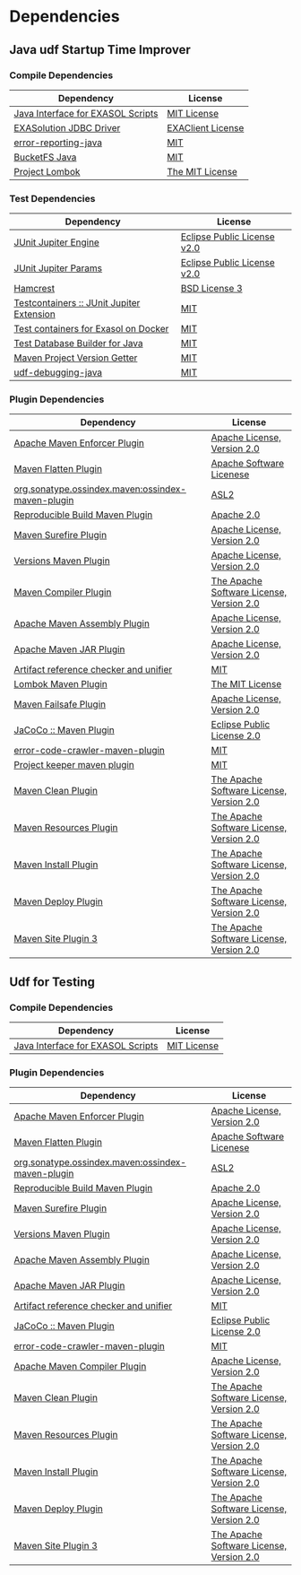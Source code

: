 <!-- @formatter:off -->
# Dependencies

## Java udf Startup Time Improver

### Compile Dependencies

| Dependency                             | License                |
| -------------------------------------- | ---------------------- |
| [Java Interface for EXASOL Scripts][0] | [MIT License][1]       |
| [EXASolution JDBC Driver][0]           | [EXAClient License][3] |
| [error-reporting-java][4]              | [MIT][5]               |
| [BucketFS Java][6]                     | [MIT][5]               |
| [Project Lombok][8]                    | [The MIT License][9]   |

### Test Dependencies

| Dependency                                      | License                           |
| ----------------------------------------------- | --------------------------------- |
| [JUnit Jupiter Engine][10]                      | [Eclipse Public License v2.0][11] |
| [JUnit Jupiter Params][10]                      | [Eclipse Public License v2.0][11] |
| [Hamcrest][14]                                  | [BSD License 3][15]               |
| [Testcontainers :: JUnit Jupiter Extension][16] | [MIT][17]                         |
| [Test containers for Exasol on Docker][18]      | [MIT][5]                          |
| [Test Database Builder for Java][20]            | [MIT][5]                          |
| [Maven Project Version Getter][22]              | [MIT][5]                          |
| [udf-debugging-java][24]                        | [MIT][5]                          |

### Plugin Dependencies

| Dependency                                              | License                                        |
| ------------------------------------------------------- | ---------------------------------------------- |
| [Apache Maven Enforcer Plugin][26]                      | [Apache License, Version 2.0][27]              |
| [Maven Flatten Plugin][28]                              | [Apache Software Licenese][29]                 |
| [org.sonatype.ossindex.maven:ossindex-maven-plugin][30] | [ASL2][29]                                     |
| [Reproducible Build Maven Plugin][32]                   | [Apache 2.0][29]                               |
| [Maven Surefire Plugin][34]                             | [Apache License, Version 2.0][27]              |
| [Versions Maven Plugin][36]                             | [Apache License, Version 2.0][27]              |
| [Maven Compiler Plugin][38]                             | [The Apache Software License, Version 2.0][29] |
| [Apache Maven Assembly Plugin][40]                      | [Apache License, Version 2.0][27]              |
| [Apache Maven JAR Plugin][42]                           | [Apache License, Version 2.0][27]              |
| [Artifact reference checker and unifier][44]            | [MIT][5]                                       |
| [Lombok Maven Plugin][46]                               | [The MIT License][5]                           |
| [Maven Failsafe Plugin][48]                             | [Apache License, Version 2.0][27]              |
| [JaCoCo :: Maven Plugin][50]                            | [Eclipse Public License 2.0][51]               |
| [error-code-crawler-maven-plugin][52]                   | [MIT][5]                                       |
| [Project keeper maven plugin][54]                       | [MIT][5]                                       |
| [Maven Clean Plugin][56]                                | [The Apache Software License, Version 2.0][29] |
| [Maven Resources Plugin][58]                            | [The Apache Software License, Version 2.0][29] |
| [Maven Install Plugin][60]                              | [The Apache Software License, Version 2.0][29] |
| [Maven Deploy Plugin][62]                               | [The Apache Software License, Version 2.0][29] |
| [Maven Site Plugin 3][64]                               | [The Apache Software License, Version 2.0][29] |

## Udf for Testing

### Compile Dependencies

| Dependency                             | License          |
| -------------------------------------- | ---------------- |
| [Java Interface for EXASOL Scripts][0] | [MIT License][1] |

### Plugin Dependencies

| Dependency                                              | License                                        |
| ------------------------------------------------------- | ---------------------------------------------- |
| [Apache Maven Enforcer Plugin][26]                      | [Apache License, Version 2.0][27]              |
| [Maven Flatten Plugin][28]                              | [Apache Software Licenese][29]                 |
| [org.sonatype.ossindex.maven:ossindex-maven-plugin][30] | [ASL2][29]                                     |
| [Reproducible Build Maven Plugin][32]                   | [Apache 2.0][29]                               |
| [Maven Surefire Plugin][34]                             | [Apache License, Version 2.0][27]              |
| [Versions Maven Plugin][36]                             | [Apache License, Version 2.0][27]              |
| [Apache Maven Assembly Plugin][40]                      | [Apache License, Version 2.0][27]              |
| [Apache Maven JAR Plugin][42]                           | [Apache License, Version 2.0][27]              |
| [Artifact reference checker and unifier][44]            | [MIT][5]                                       |
| [JaCoCo :: Maven Plugin][50]                            | [Eclipse Public License 2.0][51]               |
| [error-code-crawler-maven-plugin][52]                   | [MIT][5]                                       |
| [Apache Maven Compiler Plugin][90]                      | [Apache License, Version 2.0][27]              |
| [Maven Clean Plugin][56]                                | [The Apache Software License, Version 2.0][29] |
| [Maven Resources Plugin][58]                            | [The Apache Software License, Version 2.0][29] |
| [Maven Install Plugin][60]                              | [The Apache Software License, Version 2.0][29] |
| [Maven Deploy Plugin][62]                               | [The Apache Software License, Version 2.0][29] |
| [Maven Site Plugin 3][64]                               | [The Apache Software License, Version 2.0][29] |

[3]: LICENSE-exasol-jdbc.txt
[6]: https://github.com/exasol/bucketfs-java
[4]: https://github.com/exasol/error-reporting-java
[29]: http://www.apache.org/licenses/LICENSE-2.0.txt
[8]: https://projectlombok.org
[34]: https://maven.apache.org/surefire/maven-surefire-plugin/
[56]: http://maven.apache.org/plugins/maven-clean-plugin/
[5]: https://opensource.org/licenses/MIT
[48]: https://maven.apache.org/surefire/maven-failsafe-plugin/
[20]: https://github.com/exasol/test-db-builder-java
[22]: https://github.com/exasol/maven-project-version-getter
[36]: http://www.mojohaus.org/versions-maven-plugin/
[15]: http://opensource.org/licenses/BSD-3-Clause
[90]: https://maven.apache.org/plugins/maven-compiler-plugin/
[17]: http://opensource.org/licenses/MIT
[51]: https://www.eclipse.org/legal/epl-2.0/
[18]: https://github.com/exasol/exasol-testcontainers
[50]: https://www.jacoco.org/jacoco/trunk/doc/maven.html
[9]: https://projectlombok.org/LICENSE
[32]: http://zlika.github.io/reproducible-build-maven-plugin
[27]: https://www.apache.org/licenses/LICENSE-2.0.txt
[26]: https://maven.apache.org/enforcer/maven-enforcer-plugin/
[46]: https://awhitford.github.com/lombok.maven/lombok-maven-plugin/
[54]: https://github.com/exasol/project-keeper-maven-plugin/project-keeper-maven-plugin-generated-parent/project-keeper-maven-plugin
[0]: http://www.exasol.com
[11]: https://www.eclipse.org/legal/epl-v20.html
[60]: http://maven.apache.org/plugins/maven-install-plugin/
[10]: https://junit.org/junit5/
[30]: https://sonatype.github.io/ossindex-maven/maven-plugin/
[16]: https://testcontainers.org
[28]: https://www.mojohaus.org/flatten-maven-plugin/flatten-maven-plugin
[24]: https://github.com/exasol/udf-debugging-java
[38]: http://maven.apache.org/plugins/maven-compiler-plugin/
[1]: LICENSE-exasol-script-api.txt
[14]: http://hamcrest.org/JavaHamcrest/
[62]: http://maven.apache.org/plugins/maven-deploy-plugin/
[64]: http://maven.apache.org/plugins/maven-site-plugin/
[58]: http://maven.apache.org/plugins/maven-resources-plugin/
[44]: https://github.com/exasol/artifact-reference-checker-maven-plugin
[52]: https://github.com/exasol/error-code-crawler-maven-plugin
[42]: https://maven.apache.org/plugins/maven-jar-plugin/
[40]: https://maven.apache.org/plugins/maven-assembly-plugin/

